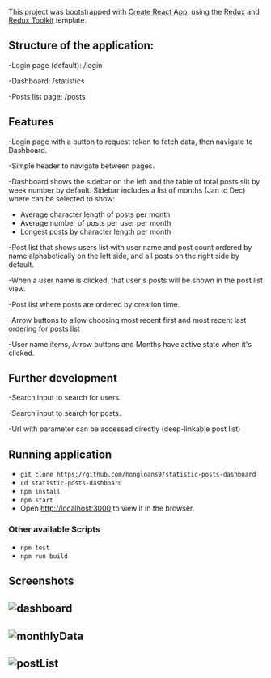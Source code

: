 This project was bootstrapped with [Create React App](https://github.com/facebook/create-react-app), using the [Redux](https://redux.js.org/) and [Redux Toolkit](https://redux-toolkit.js.org/) template.

## Structure of the application:

-Login page (default): /login

-Dashboard: /statistics

-Posts list page: /posts

## Features

-Login page with a button to request token to fetch data, then navigate to Dashboard.

-Simple header to navigate between pages.

-Dashboard shows the sidebar on the left and the table of total posts slit by week number by default. Sidebar includes a list of months (Jan to Dec) where can be selected to show:
  * Average character length of posts per month
  * Average number of posts per user per month
  * Longest posts by character length per month

-Post list that shows users list with user name and post count ordered by name alphabetically on the left side, and all posts on the right side by default.

-When a user name is clicked, that user's posts will be shown in the post list view.

-Post list where posts are ordered by creation time.

-Arrow buttons to allow choosing most recent first and most recent last ordering for posts list

-User name items, Arrow buttons and Months have active state when it's clicked.

## Further development

-Search input to search for users.

-Search input to search for posts.

-Url with parameter can be accessed directly (deep-linkable post list)

## Running application

- `git clone https://github.com/hongloans9/statistic-posts-dashboard`
- `cd statistic-posts-dashboard`
- `npm install`
- `npm start`
- Open [http://localhost:3000](http://localhost:3000) to view it in the browser.

### Other available Scripts

- `npm test`
- `npm run build`

## Screenshots

![dashboard](https://user-images.githubusercontent.com/16826885/131747789-0b4d412a-fb00-4b24-a86b-7b44abad820b.PNG)
---
![monthlyData](https://user-images.githubusercontent.com/16826885/131753326-833d8b56-c075-4c9e-b93e-e899676baebf.PNG)
---
![postList](https://user-images.githubusercontent.com/16826885/131747976-61a4cb91-3240-4722-9553-82b3d7391598.PNG)
---


